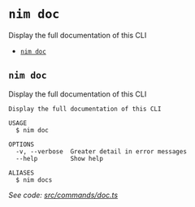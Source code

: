 `nim doc`
=========

Display the full documentation of this CLI

* [`nim doc`](#nim-doc)

## `nim doc`

Display the full documentation of this CLI

```
Display the full documentation of this CLI

USAGE
  $ nim doc

OPTIONS
  -v, --verbose  Greater detail in error messages
  --help         Show help

ALIASES
  $ nim docs
```

_See code: [src/commands/doc.ts](https://github.com/nimbella/nimbella-cli/blob/v1.14.0/src/commands/doc.ts)_
